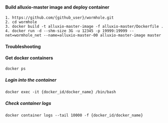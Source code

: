 
#### Build alluxio-master image and deploy container 
```
1. https://github.com/{github_user}/wormhole.git
2. cd wormhole
3. docker build -t alluxio-master-image -f alluxio-master/Dockerfile .
4. docker run -d --shm-size 3G -u 12345 -p 19999:19999 --net=wormhole_net --name=alluxio-master-00 alluxio-master-image master
```

#### Troubleshooting
#### Get docker containers
```docker ps```
##### Login into the container
```docker exec -it {docker_id/docker_name} /bin/bash```
##### Check container logs
```docker container logs --tail 10000 -f {docker_id/docker_name}```
